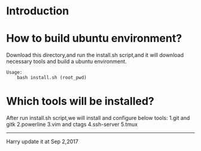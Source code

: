# Introduction

# How to build ubuntu environment?
Download this directory,and run the install.sh script,and it will download 
necessary tools and build a ubuntu environment.
	
	Usage: 
		bash install.sh (root_pwd)

# Which tools will be installed?
After run install.sh script,we will install and configure below tools:
	1.git and gitk
	2.powerline
	3.vim and ctags
	4.ssh-server
	5.tmux

---------------------------------------------------------------------------
Harry update it at Sep 2,2017
